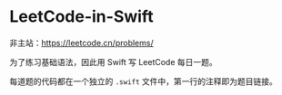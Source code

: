 # LeetCode-in-Swift

非主站：<https://leetcode.cn/problems/>

为了练习基础语法，因此用 Swift 写 LeetCode 每日一题。

每道题的代码都在一个独立的 `.swift` 文件中，第一行的注释即为题目链接。
